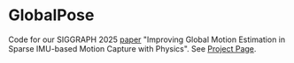 # GlobalPose

Code for our SIGGRAPH 2025 [paper]() "Improving Global Motion Estimation in Sparse IMU-based Motion Capture with Physics". See [Project Page](https://xinyu-yi.github.io/GlobalPose/).
